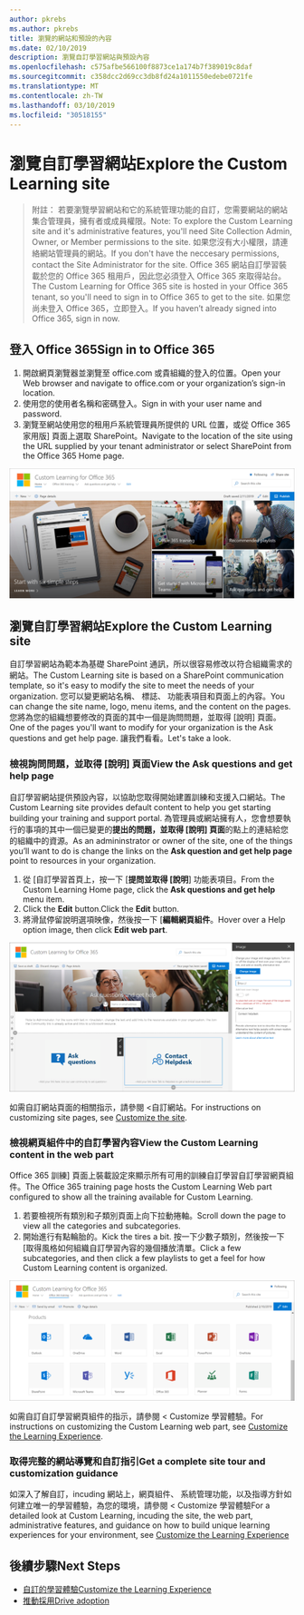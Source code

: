 ```yaml
---
author: pkrebs
ms.author: pkrebs
title: 瀏覽的網站和預設的內容
ms.date: 02/10/2019
description: 瀏覽自訂學習網站與預設內容
ms.openlocfilehash: c575afbe566100f8873ce1a174b7f389019c8daf
ms.sourcegitcommit: c358dcc2d69cc3db8fd24a1011550edebe0721fe
ms.translationtype: MT
ms.contentlocale: zh-TW
ms.lasthandoff: 03/10/2019
ms.locfileid: "30518155"
---
```

# <a name="explore-the-custom-learning-site"></a><span data-ttu-id="7b0bf-103">瀏覽自訂學習網站</span><span class="sxs-lookup"><span data-stu-id="7b0bf-103">Explore the Custom Learning site</span></span>

> <span data-ttu-id="7b0bf-104">附註： 若要瀏覽學習網站和它的系統管理功能的自訂，您需要網站的網站集合管理員，擁有者或成員權限。</span><span class="sxs-lookup"><span data-stu-id="7b0bf-104">Note: To explore the Custom Learning site and it's administrative features, you'll need Site Collection Admin, Owner, or Member permissions to the site.</span></span> <span data-ttu-id="7b0bf-105">如果您沒有大小權限，請連絡網站管理員的網站。</span><span class="sxs-lookup"><span data-stu-id="7b0bf-105">If you don't have the neccesary permissions, contact the Site Administrator for the site.</span></span> <span data-ttu-id="7b0bf-106">Office 365 網站自訂學習裝載於您的 Office 365 租用戶，因此您必須登入 Office 365 來取得站台。</span><span class="sxs-lookup"><span data-stu-id="7b0bf-106">The Custom Learning for Office 365 site is hosted in your Office 365 tenant, so you'll need to sign in to Office 365 to get to the site.</span></span> <span data-ttu-id="7b0bf-107">如果您尚未登入 Office 365，立即登入。</span><span class="sxs-lookup"><span data-stu-id="7b0bf-107">If you haven’t already signed into Office 365, sign in now.</span></span> 

## <a name="sign-in-to-office-365"></a><span data-ttu-id="7b0bf-108">登入 Office 365</span><span class="sxs-lookup"><span data-stu-id="7b0bf-108">Sign in to Office 365</span></span> 

1.  <span data-ttu-id="7b0bf-109">開啟網頁瀏覽器並瀏覽至 office.com 或貴組織的登入的位置。</span><span class="sxs-lookup"><span data-stu-id="7b0bf-109">Open your Web browser and navigate to office.com or your organization’s sign-in location.</span></span> 
2.  <span data-ttu-id="7b0bf-110">使用您的使用者名稱和密碼登入。</span><span class="sxs-lookup"><span data-stu-id="7b0bf-110">Sign in with your user name and password.</span></span>
3.  <span data-ttu-id="7b0bf-111">瀏覽至網站使用您的租用戶系統管理員所提供的 URL 位置，或從 Office 365 家用版] 頁面上選取 SharePoint。</span><span class="sxs-lookup"><span data-stu-id="7b0bf-111">Navigate to the location of the site using the URL supplied by your tenant administrator or select SharePoint from the Office 365 Home page.</span></span> 

![cg introducing.png](media/cg-introducing.png)

## <a name="explore-the-custom-learning-site"></a><span data-ttu-id="7b0bf-113">瀏覽自訂學習網站</span><span class="sxs-lookup"><span data-stu-id="7b0bf-113">Explore the Custom Learning site</span></span>

<span data-ttu-id="7b0bf-114">自訂學習網站為範本為基礎 SharePoint 通訊，所以很容易修改以符合組織需求的網站。</span><span class="sxs-lookup"><span data-stu-id="7b0bf-114">The Custom Learning site is based on a SharePoint communication template, so it's easy to modify the site to meet the needs of your organization.</span></span> <span data-ttu-id="7b0bf-115">您可以變更網站名稱、 標誌、 功能表項目和頁面上的內容。</span><span class="sxs-lookup"><span data-stu-id="7b0bf-115">You can change the site name, logo, menu items, and the content on the pages.</span></span> <span data-ttu-id="7b0bf-116">您將為您的組織想要修改的頁面的其中一個是詢問問題，並取得 [說明] 頁面。</span><span class="sxs-lookup"><span data-stu-id="7b0bf-116">One of the pages you'll want to modify for your organization is the Ask questions and get help page.</span></span> <span data-ttu-id="7b0bf-117">讓我們看看。</span><span class="sxs-lookup"><span data-stu-id="7b0bf-117">Let's take a look.</span></span>

### <a name="view-the-ask-questions-and-get-help-page"></a><span data-ttu-id="7b0bf-118">檢視詢問問題，並取得 [說明] 頁面</span><span class="sxs-lookup"><span data-stu-id="7b0bf-118">View the Ask questions and get help page</span></span>

<span data-ttu-id="7b0bf-119">自訂學習網站提供預設內容，以協助您取得開始建置訓練和支援入口網站。</span><span class="sxs-lookup"><span data-stu-id="7b0bf-119">The Custom Learning site provides default content to help you get starting building your training and support portal.</span></span> <span data-ttu-id="7b0bf-120">為管理員或網站擁有人，您會想要執行的事項的其中一個已變更的**提出的問題，並取得 [說明] 頁面**的點上的連結給您的組織中的資源。</span><span class="sxs-lookup"><span data-stu-id="7b0bf-120">As an admininstrator or owner of the site, one of the things you’ll want to do is change the links on the **Ask question and get help page** point to resources in your organization.</span></span> 

1.  <span data-ttu-id="7b0bf-121">從 [自訂學習首頁上，按一下 [**提問並取得 [說明**] 功能表項目。</span><span class="sxs-lookup"><span data-stu-id="7b0bf-121">From the Custom Learning Home page, click the **Ask questions and get help** menu item.</span></span>
2.  <span data-ttu-id="7b0bf-122">Click the **Edit** button.</span><span class="sxs-lookup"><span data-stu-id="7b0bf-122">Click the **Edit** button.</span></span>
3.  <span data-ttu-id="7b0bf-123">將滑鼠停留說明選項映像，然後按一下 [**編輯網頁組件**。</span><span class="sxs-lookup"><span data-stu-id="7b0bf-123">Hover over a Help option image, then click **Edit web part**.</span></span>

![cg edithelp.png](media/cg-edithelp.png)

<span data-ttu-id="7b0bf-125">如需自訂網站頁面的相關指示，請參閱 <<c0>自訂網站。</span><span class="sxs-lookup"><span data-stu-id="7b0bf-125">For instructions on customizing site pages, see [Customize the site](custom_edithelp.md).</span></span>

### <a name="view-the-custom-learning-content-in-the-web-part"></a><span data-ttu-id="7b0bf-126">檢視網頁組件中的自訂學習內容</span><span class="sxs-lookup"><span data-stu-id="7b0bf-126">View the Custom Learning content in the web part</span></span>
<span data-ttu-id="7b0bf-127">Office 365 訓練] 頁面上裝載設定來顯示所有可用的訓練自訂學習自訂學習網頁組件。</span><span class="sxs-lookup"><span data-stu-id="7b0bf-127">The Office 365 training page hosts the Custom Learning Web part configured to show all the training available for Custom Learning.</span></span> 

1. <span data-ttu-id="7b0bf-128">若要檢視所有類別和子類別頁面上向下拉動捲軸。</span><span class="sxs-lookup"><span data-stu-id="7b0bf-128">Scroll down the page to view all the categories and subcategories.</span></span>
2. <span data-ttu-id="7b0bf-129">開始進行有點輪胎的。</span><span class="sxs-lookup"><span data-stu-id="7b0bf-129">Kick the tires a bit.</span></span> <span data-ttu-id="7b0bf-130">按一下少數子類別，然後按一下 [取得風格如何組織自訂學習內容的幾個播放清單。</span><span class="sxs-lookup"><span data-stu-id="7b0bf-130">Click a few subcategories, and then click a few playlists to get a feel for how Custom Learning content is organized.</span></span> 

![cg gotoall.png](media/cg-gotoall.png)

<span data-ttu-id="7b0bf-132">如需自訂自訂學習網頁組件的指示，請參閱 < <b0>Customize 學習體驗</b0>。</span><span class="sxs-lookup"><span data-stu-id="7b0bf-132">For instructions on customizing the Custom Learning web part, see [Customize the Learning Experience](custom_overview.md).</span></span>

### <a name="get-a-complete-site-tour-and-customization-guidance"></a><span data-ttu-id="7b0bf-133">取得完整的網站導覽和自訂指引</span><span class="sxs-lookup"><span data-stu-id="7b0bf-133">Get a complete site tour and customization guidance</span></span>
<span data-ttu-id="7b0bf-134">如深入了解自訂，incuding 網站上，網頁組件、 系統管理功能，以及指導方針如何建立唯一的學習體驗，為您的環境，請參閱 < <b0>Customize 學習體驗</b0></span><span class="sxs-lookup"><span data-stu-id="7b0bf-134">For a detailed look at Custom Learning, incuding the site, the web part, administrative features, and guidance on how to build unique learning experiences for your environment, see [Customize the Learning Experience](custom_overview.md)</span></span>

## <a name="next-steps"></a><span data-ttu-id="7b0bf-135">後續步驟</span><span class="sxs-lookup"><span data-stu-id="7b0bf-135">Next Steps</span></span>
- [<span data-ttu-id="7b0bf-136">自訂的學習體驗</span><span class="sxs-lookup"><span data-stu-id="7b0bf-136">Customize the Learning Experience</span></span>](custom_overview.md)
- [<span data-ttu-id="7b0bf-137">推動採用</span><span class="sxs-lookup"><span data-stu-id="7b0bf-137">Drive adoption</span></span>](driveadoption.md) 
